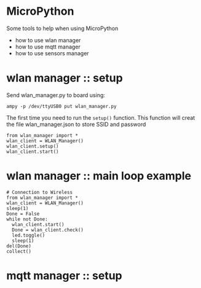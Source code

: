 # MicroPython
Some tools to help when using MicroPython

<ul>
  <li>how to use wlan manager</li>
  <li>how to use mqtt manager</li>
  <li>how to use sensors manager</li>
</ul>



# wlan manager :: setup
Send wlan_manager.py to board using:
```
ampy -p /dev/ttyUSB0 put wlan_manager.py
```

The first time you need to run the `setup()` function. This function will creat the file wlan_manager.json to store SSID and password
```
from wlan_manager import *
wlan_client = WLAN_Manager()
wlan_client.setup()
wlan_client.start()
```

# wlan manager :: main loop example
```
# Connection to Wireless
from wlan_manager import *
wlan_client = WLAN_Manager()
sleep(1)
Done = False
while not Done:
  wlan_client.start()
  Done = wlan_client.check()
  led.toggle()
  sleep(1)
del(Done)
collect()
```

# mqtt manager :: setup
